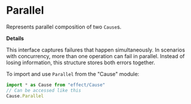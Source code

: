 # Parallel

Represents parallel composition of two `Cause`s.

**Details**

This interface captures failures that happen simultaneously. In scenarios
with concurrency, more than one operation can fail in parallel. Instead of
losing information, this structure stores both errors together.

To import and use `Parallel` from the "Cause" module:

```ts
import * as Cause from "effect/Cause"
// Can be accessed like this
Cause.Parallel
```
